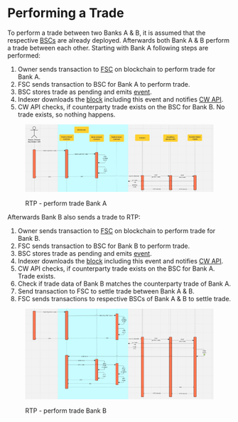 # Performing a Trade

To perform a trade between two Banks A & B, it is assumed that the respective [BSCs](../actors/bank-smart-contract.md) are already deployed. Afterwards both Bank A & B perform a trade between each other. Starting with Bank A following steps are performed:

1. Owner sends transaction to [FSC](../actors/factory-smart-contract.md) on blockchain to perform trade for Bank A.
2. FSC sends transaction to BSC for Bank A to perform trade.
3. BSC stores trade as pending and emits [event](../terminology.md#events).
4. Indexer downloads the [block](../terminology.md#block) including this event and notifies [CW API](../actors/cloudflare-workers-api.md).
5. CW API checks, if counterparty trade exists on the BSC for Bank B. No trade exists, so nothing happens.

<figure><img src="../.gitbook/assets/rtp-perform-trade-0.webp" alt=""><figcaption><p>RTP - perform trade Bank A</p></figcaption></figure>

Afterwards Bank B also sends a trade to RTP:

1. Owner sends transaction to [FSC](../actors/factory-smart-contract.md) on blockchain to perform trade for Bank B.
2. FSC sends transaction to BSC for Bank B to perform trade.
3. BSC stores trade as pending and emits [event](../terminology.md#events).
4. Indexer downloads the [block](../terminology.md#block) including this event and notifies [CW API](../actors/cloudflare-workers-api.md).
5. CW API checks, if counterparty trade exists on the BSC for Bank A. Trade exists.
6. Check if trade data of Bank B matches the counterparty trade of Bank A.
7. Send transaction to FSC to settle trade between Bank A & B.
8. FSC sends transactions to respective BSCs of Bank A & B to settle trade.

<figure><img src="../.gitbook/assets/rtp-perform-trade-1.webp" alt=""><figcaption><p>RTP - perform trade Bank B</p></figcaption></figure>
